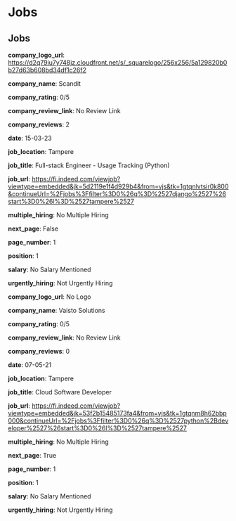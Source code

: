 # Jobs
## Jobs
**company_logo_url**: https://d2q79iu7y748jz.cloudfront.net/s/_squarelogo/256x256/5a129820b0b27d63b608bd34df1c26f2

**company_name**: Scandit

**company_rating**: 0/5

**company_review_link**: No Review Link

**company_reviews**: 2

**date**: 15-03-23

**job_location**: Tampere

**job_title**: Full-stack Engineer - Usage Tracking (Python)

**job_url**: https://fi.indeed.com/viewjob?viewtype=embedded&jk=5d2119e1f4d929b4&from=vjs&tk=1gtqnlvtsir0k800&continueUrl=%2Fjobs%3Ffilter%3D0%26q%3D%2527django%2527%26start%3D0%26l%3D%2527tampere%2527

**multiple_hiring**: No Multiple Hiring

**next_page**: False

**page_number**: 1

**position**: 1

**salary**: No Salary Mentioned

**urgently_hiring**: Not Urgently Hiring


**company_logo_url**: No Logo

**company_name**: Vaisto Solutions

**company_rating**: 0/5

**company_review_link**: No Review Link

**company_reviews**: 0

**date**: 07-05-21

**job_location**: Tampere

**job_title**: Cloud Software Developer

**job_url**: https://fi.indeed.com/viewjob?viewtype=embedded&jk=53f2b15485173fa4&from=vjs&tk=1gtqnm8h62bbp000&continueUrl=%2Fjobs%3Ffilter%3D0%26q%3D%2527python%2Bdeveloper%2527%26start%3D0%26l%3D%2527tampere%2527

**multiple_hiring**: No Multiple Hiring

**next_page**: True

**page_number**: 1

**position**: 1

**salary**: No Salary Mentioned

**urgently_hiring**: Not Urgently Hiring


